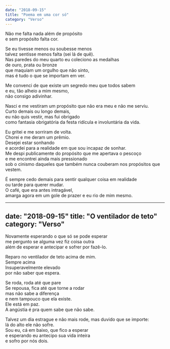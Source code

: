```yaml
---
date: "2018-09-15"
title: "Poema em uma cor só"
category: "Verso"
---
```



Não me falta nada além de propósito\
e sem propósito falta cor.

Se eu tivesse menos ou soubesse menos\
talvez sentisse menos falta (sei lá de quê).\
Nas paredes do meu quarto eu coleciono as medalhas\
de ouro, prata ou bronze\
que maquiam um orgulho que não sinto,\
mas é tudo o que se importam em ver.

Me convenci de que existe um segredo meu que todos sabem\
e eu, tão alheio a mim mesmo,\
não consigo adivinhar.

Nasci e me vestiram um propósito que não era meu e não me serviu.\
Curto demais ou longo demais,\
eu não quis vestir, mas fui obrigado\
como fantasia obrigatória da festa ridícula e involuntária da vida.

Eu gritei e me sorriram de volta.\
Chorei e me deram um prêmio.\
Desejei estar sonhando\
e acordei para a realidade em que sou incapaz de sonhar.\
Me despi publicamente do propósito que me apertava o pescoço\
e me encontrei ainda mais pressionado\
sob o cinismo daqueles que também nunca couberam nos propósitos que vestem.

É sempre cedo demais para sentir qualquer coisa em realidade\
ou tarde para querer mudar.\
O café, que era antes intragável,\
amarga agora em um gole de prazer e eu rio de mim mesmo.

---
date: "2018-09-15"
title: "O ventilador de teto"
category: "Verso"
---

Novamente esperando o que só se pode esperar\
me pergunto se alguma vez fiz coisa outra\
além de esperar e antecipar e sofrer por fazê-lo.

Reparo no ventilador de teto acima de mim.\
Sempre acima\
Insuperavelmente elevado\
por não saber que espera.

Se roda, roda até que pare\
Se repousa, fica até que torne a rodar\
mas não sabe a diferença\
e nem tampouco que ela existe.\
Ele está em paz.\
A angústia é pra quem sabe que não sabe.

Talvez um dia estrague e não mais rode, mas duvido que se importe:\
lá do alto ele não sofre.\
Sou eu, cá em baixo, que fico a esperar\
e esperando eu antecipo sua vida inteira\
e sofro por nós dois.
